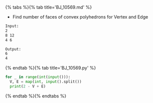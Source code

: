{% tabs %}{% tab title='BJ_10569.md' %}

* Find number of faces of convex polyhedrons for Vertex and Edge

```txt
Input:
2
8 12
4 6

Output:
6
4
```

{% endtab %}{% tab title='BJ_10569.py' %}

```py
for _ in range(int(input())):
  V, E = map(int, input().split())
  print(2 - V + E)
```

{% endtab %}{% endtabs %}
